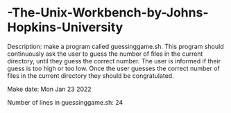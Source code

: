 # -The-Unix-Workbench-by-Johns-Hopkins-University
 Description: make a program called guessinggame.sh. This program should continuously ask the user to guess the number of files in the current directory, until they guess the correct number. The user is informed if their guess is too high or too low. Once the user guesses the correct number of files in the current directory they should be congratulated. 
 
 Make date: Mon Jan 23  2022 
 
 Number of lines in guessinggame.sh: 24
